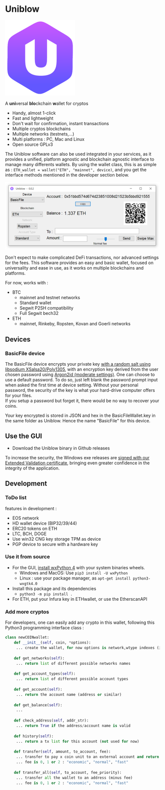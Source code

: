 
# Uniblow

![Uniblow logo](uniblow_logo.png)

A **uni**versal **blo**ckchain **w**allet for cryptos

* Handy, almost 1-click
* Fast and lightweight
* Don't wait for confirmation, instant transactions
* Multiple cryptos blockchains
* Multiple networks (testnets,...)
* Multi platforms : PC, Mac and Linux
* Open source GPLv3

The Uniblow software can also be used integrated in your services, as it provides a unified, platform agnostic and blockchain agnostic interface to manage many differents wallets. By using the wallet class, this is as simple as : `ETH_wallet = wallet("ETH", "mainnet", device)`, and you get the interface methods mentioned in the developer section below.

![Uniblow screenshot](screenshot.png)

Don't expect to make complicated DeFi transactions, nor advanced settings for the fees. This software provides an easy and basic wallet, focused on universality and ease in use, as it works on multiple blockchains and platforms.

For now, works with :

* BTC
    * mainnet and testnet networks
    * Standard wallet
    * Segwit P2SH compatibility
    * Full Segwit bech32
* ETH
    * mainnet, Rinkeby, Ropsten, Kovan and Goerli networks

## Devices

### BasicFile device

The BasicFile device encrypts your private key [with a random salt using libsodium XSalsa20/Poly1305](https://libsodium.gitbook.io/doc/secret-key_cryptography/secretbox#algorithm-details), with an encryption key derived from the user chosen password using [Argon2id (moderate settings)](https://raw.githubusercontent.com/P-H-C/phc-winner-argon2/master/argon2-specs.pdf). One can choose to use a default password. To do so, just left blank the password prompt input when asked the first time at device setting. Without your personal password, the security of the key is what your hard-drive computer offers for your files.  
If you setup a password but forget it, there would be no way to recover your coins.

Your key encrypted is stored in JSON and hex in the BasicFileWallet.key in the same folder as Uniblow. Hence the name "BasicFile" for this device.


## Use the GUI

* Download the Uniblow binary in Github releases

To increase the security, the Windows exe releases are [signed with our Extended Validation certificate](https://en.wikipedia.org/wiki/Code_signing#Extended_validation_(EV)_code_signing), bringing even greater confidence in the integrity of the application.

## Development

### ToDo list

features in development :

* EOS network
* HD wallet device (BIP32/39/44)
* ERC20 tokens on ETH
* LTC, BCH, DOGE
* Use win32 CNG key storage TPM as device
* PGP device to secure with a hardware key

### Use it from source

* For the GUI, [install wxPython 4](https://wxpython.org/pages/downloads/) with your system binaries wheels.
    * Windows and MacOS: Use `pip3 install -U wxPython`
    * Linux : use your package manager, as `apt-get install python3-wxgtk4.0`
* Install this package and its dependencies
    * `python3 -m pip install .`
* For ETH, put your Infura key in ETHwallet, or use the EtherscanAPI

### Add more cryptos

For developers, one can easily add any crypto in this wallet, following this Python3 programming interface class :

```Python
class newCOINwallet:
    def __init__(self, coin, *options):
     ... create the wallet, for now options is network,wtype indexes (indexing the list returned by get_networks and get_account_types)

    def get_networks(self):
     ... return list of different possible networks names

    def get_account_types(self):
     ... return list of different possible account types

    def get_account(self):
     ... return the account name (address or similar)

    def get_balance(self):
     ...

    def check_address(self, addr_str):
     ... return True if the address/account name is valid
    
    def history(self):
     ... return a tx list for this account (not used for now)

    def transfer(self, amount, to_account, fee):
     ... transfer to pay x coin unit to an external account and return txid
     ... fee is 0, 1 or 2 : "economic", "normal", "fast"
    
    def transfer_all(self, to_account, fee_priority):
     ... transfer all the wallet to an address (minus fee)
     ... fee is 0, 1 or 2 : "economic", "normal", "fast"
```